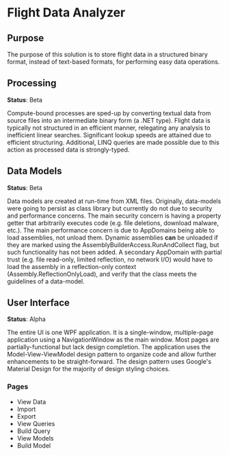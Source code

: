 # Flight Data Analyzer

## Purpose
The purpose of this solution is to store flight data in a structured binary format, instead of text-based formats, for performing easy data operations.

## Processing
__Status__: Beta

Compute-bound processes are sped-up by converting textual data from source files into an intermediate binary form (a .NET type). Flight data is typically not structured in an efficient manner, relegating any analysis to inefficient linear searches. Significant lookup speeds are attained due to efficient structuring. Additional, LINQ queries are made possible due to this action as processed data is strongly-typed.

## Data Models
__Status__: Beta

Data models are created at run-time from XML files. Originally, data-models were going to persist as class library but currently do not due to security and performance concerns. The main security concern is having a property getter that arbitrarily executes code (e.g. file deletions, download malware, etc.). The main performance concern is due to AppDomains being able to load assemblies, not unload them. Dynamic assemblies __can__ be unloaded if they are marked using the AssemblyBuilderAccess.RunAndCollect flag, but such functionality has not been added. A secondary AppDomain with partial trust (e.g. file read-only, limited reflection, no network I/O) would have to load the assembly in a reflection-only context (Assembly.ReflectionOnlyLoad), and verify that the class meets the guidelines of a data-model. 

## User Interface
__Status__: Alpha

The entire UI is one WPF application. It is a single-window, multiple-page application using a NavigationWindow as the main window. Most pages are partially-functional but lack design completion. The application uses the Model-View-ViewModel design pattern to organize code and allow further enhancements to be straight-forward. The design pattern uses Google's Material Design for the majority of design styling choices.

### Pages
* View Data
* Import
* Export
* View Queries
* Build Query
* View Models
* Build Model
